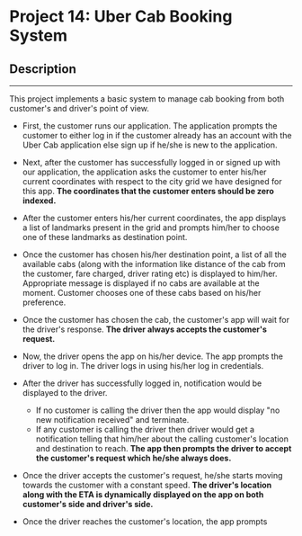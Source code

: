 # Project 14: Uber Cab Booking System

## Description

---

This project implements a basic system to manage cab booking from both customer's and driver's point of view.

- First, the customer runs our application. The application prompts the customer to either log in if the customer already has an account with the Uber Cab application else sign up if he/she is new to the application.

- Next, after the customer has successfully logged in or signed up with our application, the application asks the customer to enter his/her current coordinates with respect to the city grid we have designed for this app. **The coordinates that the customer enters should be zero indexed.**

- After the customer enters his/her current coordinates, the app displays a list of landmarks present in the grid and prompts him/her to choose one of these landmarks as destination point.

- Once the customer has chosen his/her destination point, a list of all the available cabs (along with the information like distance of the cab from the customer, fare charged, driver rating etc) is displayed to him/her. Appropriate message is displayed if no cabs are available at the moment. Customer chooses one of these cabs based on his/her preference.

- Once the customer has chosen the cab, the customer's app will wait for the driver's response. **The driver always accepts the customer's request.**

- Now, the driver opens the app on his/her device. The app prompts the driver to log in. The driver logs in using his/her log in credentials.

- After the driver has successfully logged in, notification would be displayed to the driver.

  - If no customer is calling the driver then the app would display "no new notification received" and terminate.
  - If any customer is calling the driver then driver would get a notification telling that him/her about the calling customer's location and destination to reach. **The app then prompts the driver to accept the customer's request which he/she always does.**

- Once the driver accepts the customer's request, he/she starts moving towards the customer with a constant speed. **The driver's location along with the ETA is dynamically displayed on the app on both customer's side and driver's side.**

- Once the driver reaches the customer's location, the app prompts
